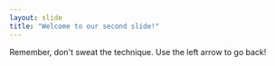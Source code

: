 ```yaml
---
layout: slide
title: "Welcome to our second slide!"
---
```

Remember, don't sweat the technique.
Use the left arrow to go back!
